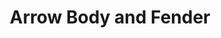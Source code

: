 ---
title: "Arrow Body and Fender"
url: /elmwood-park/arrow-body-and-fender/
shop: Autowerkstatt
---